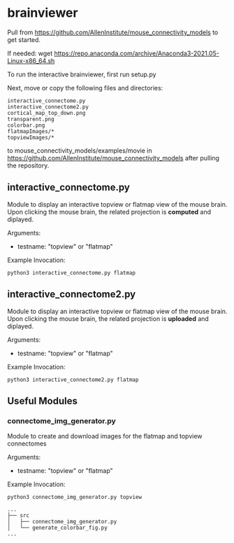 # brainviewer

Pull from https://github.com/AllenInstitute/mouse_connectivity_models to get started.

If needed: wget https://repo.anaconda.com/archive/Anaconda3-2021.05-Linux-x86_64.sh


To run the interactive brainviewer, first run setup.py

Next, move or copy the following files and directories:
```
interactive_connectome.py
interactive_connectome2.py
cortical_map_top_down.png
transparent.png
colorbar.png
flatmapImages/*
topviewImages/*
```
to mouse_connectivity_models/examples/movie in https://github.com/AllenInstitute/mouse_connectivity_models after pulling the repository.


## interactive_connectome.py
Module to display an interactive topview or flatmap view of the mouse brain. Upon clicking the mouse brain, the related projection is **computed** and diplayed.

Arguments:
- testname: "topview" or "flatmap"

Example Invocation:
```
python3 interactive_connectome.py flatmap
```


## interactive_connectome2.py 
Module to display an interactive topview or flatmap view of the mouse brain. Upon clicking the mouse brain, the related projection is **uploaded** and diplayed. 

Arguments:
- testname: "topview" or "flatmap"

Example Invocation:
```
python3 interactive_connectome2.py flatmap
```


## Useful Modules

### connectome_img_generator.py
Module to create and download images for the flatmap and topview connectomes

Arguments:
- testname: "topview" or "flatmap"

Example Invocation:
```
python3 connectome_img_generator.py topview
```

```
...
├── src
│   ├── connectome_img_generator.py
│   └── generate_colorbar_fig.py
...
```
